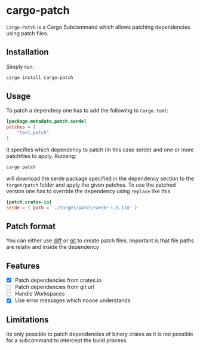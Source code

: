# cargo-patch

`Cargo-Patch` is a Cargo Subcommand which allows
patching dependencies using patch files.

## Installation

Simply run:

```sh
cargo install cargo-patch
```

## Usage

To patch a dependecy one has to add the following
to `Cargo.toml`:

```toml
[package.metadata.patch.serde]
patches = [
    "test.patch"
]
```

It specifies which dependency to patch (in this case
serde) and one or more patchfiles to apply. Running:

```sh
cargo patch
```

will download the serde package specified in the
dependency section to the `target/patch` folder
and apply the given patches. To use the patched
version one has to override the dependency using
`replace` like this

```toml
[patch.crates-io]
serde = { path = './target/patch/serde-1.0.110' }
```

## Patch format

You can either use [diff](http://man7.org/linux/man-pages/man1/diff.1.html) or
[git](https://linux.die.net/man/1/git) to create patch files. Important is that
file paths are relativ and inside the dependency

## Features

- [x] Patch dependencies from crates.io
- [ ] Patch dependencies from git url
- [ ] Handle Workspaces
- [x] Use error messages which noone understands

## Limitations

Its only possible to patch dependencies of binary crates as it is not possible
for a subcommand to intercept the build process.

